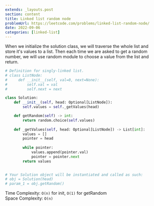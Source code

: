 ```yaml
---
extends: _layouts.post
section: content
title: Linked list random node
problemUrl: https://leetcode.com/problems/linked-list-random-node/
date: 2022-09-06
categories: [linked-list]
---
```


When we initialize the solution class, we will traverse the whole list and store it's values to a list. Then each time we are asked to get a random number, we will use random module to choose a value from the list and return.

```python
# Definition for singly-linked list.
# class ListNode:
#     def __init__(self, val=0, next=None):
#         self.val = val
#         self.next = next

class Solution:
    def __init__(self, head: Optional[ListNode]):
        self.values = self._getValues(head)

    def getRandom(self) -> int:
        return random.choice(self.values)
    
    def _getValues(self, head: Optional[ListNode]) -> List[int]:
        values = []
        pointer = head
        
        while pointer:
            values.append(pointer.val)
            pointer = pointer.next
        return values

    
# Your Solution object will be instantiated and called as such:
# obj = Solution(head)
# param_1 = obj.getRandom()
```

Time Complexity: `O(n)` for init, `O(1)` for getRandom <br/>
Space Complexity: `O(n)`